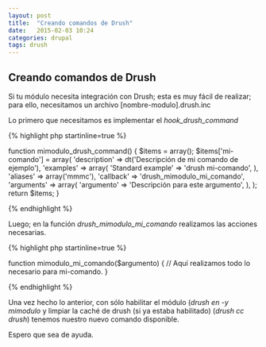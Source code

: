 ```yaml
---
layout: post
title:  "Creando comandos de Drush"
date:   2015-02-03 10:24
categories: drupal
tags: drush
---
```


## Creando comandos de Drush

Si tu módulo necesita integración con Drush; esta es muy fácil de realizar; para ello, necesitamos un archivo [nombre-modulo].drush.inc

Lo primero que necesitamos es implementar el *hook_drush_command*

{% highlight php startinline=true %}

function mimodulo_drush_command() {
  $items = array();
  $items['mi-comando'] = array(
    'description' => dt('Descripción de mi comando de ejemplo'),
    'examples' => array(
      'Standard example' => 'drush mi-comando',
    ),
    'aliases' => array('mmmc'),
    'callback' => 'drush_mimodulo_mi_comando',
    'arguments' => array(
      'argumento' => 'Descripción para este argumento',
    ),
  );
  return $items;
}

{% endhighlight %}

Luego; en la función *drush_mimodulo_mi_comando* realizamos las acciones necesarias.


{% highlight php startinline=true %}

function mimodulo_mi_comando($argumento) {
  // Aquí realizamos todo lo necesario para mi-comando.
}

{% endhighlight %}

Una vez hecho lo anterior, con sólo habilitar el módulo (*drush en -y mimodulo* y limpiar la caché de drush (si ya estaba habilitado) (*drush cc drush*) tenemos nuestro nuevo comando disponible.

Espero que sea de ayuda.
